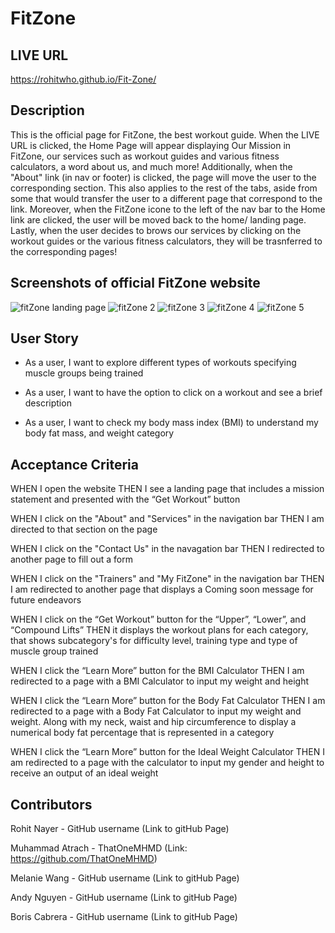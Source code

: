 # FitZone

## LIVE URL

https://rohitwho.github.io/Fit-Zone/

## Description

This is the official page for FitZone, the best workout guide. When the LIVE URL is clicked, the Home Page will appear displaying Our Mission in FitZone, our services such as workout guides and various fitness calculators, a word about us, and much more! Additionally, when the "About" link (in nav or footer) is clicked, the page will move the user to the corresponding section. This also applies to the rest of the tabs, aside from some that would transfer the user to a different page that correspond to the link. Moreover, when the FitZone icone to the left of the nav bar to the Home link are clicked, the user will be moved back to the home/ landing page. Lastly, when the user decides to brows our services by clicking on the workout guides or the various fitness calculators, they will be trasnferred to the corresponding pages!

## Screenshots of official FitZone website

![fitZone landing page](https://user-images.githubusercontent.com/126360257/234116109-fb34d4b4-dbdc-49fa-9473-1a27b22fb3d3.png)
![fitZone 2](https://user-images.githubusercontent.com/126360257/234116138-15fa8e50-bf6a-4ec7-a81c-0a3518f17414.png)
![fitZone 3](https://user-images.githubusercontent.com/126360257/234116153-791af7b3-3ae8-44a2-8514-da8cea247d3d.png)
![fitZone 4](https://user-images.githubusercontent.com/126360257/234116167-8e96b1be-74f7-4062-a25f-9c8f00934b5c.png)
![fitZone 5](https://user-images.githubusercontent.com/126360257/234116183-91827f3d-f402-416c-9659-6a8efc27c86a.png)

## User Story

- As a user, I want to explore different types of workouts specifying muscle groups being trained 

- As a user, I want to have the option to click on a workout and see a brief description

- As a user, I want to check my body mass index (BMI) to understand my body fat mass, and weight category

## Acceptance Criteria

WHEN I open the website
THEN I see a landing page that includes a mission statement and presented with the “Get Workout” button

WHEN I click on the "About" and "Services" in the navigation bar
THEN I am directed to that section on the page

WHEN I click on the "Contact Us" in the navagation bar
THEN I redirected to another page to fill out a form

WHEN I click on the "Trainers" and "My FitZone" in the navigation bar
THEN I am redirected to another page that displays a Coming soon message for future endeavors 

WHEN I click on the “Get Workout” button for the “Upper”, “Lower”, and “Compound Lifts” 
THEN it displays the workout plans for each category, that shows subcategory's for difficulty level, training type and type of muscle group trained

WHEN I click the “Learn More” button for the BMI Calculator
THEN I am redirected to a page with a BMI Calculator to input my weight and height 

WHEN I click the “Learn More” button for the Body Fat Calculator
THEN I am redirected to a page with a Body Fat Calculator to input my weight and weight. Along with my neck, waist and hip circumference to display a numerical body fat percentage that is represented in a category

WHEN I click the “Learn More” button for the Ideal Weight Calculator
THEN I am redirected to a page with the calculator to input my gender and height to receive an output of an ideal weight

## Contributors

Rohit Nayer - GitHub username
(Link to gitHub Page)

Muhammad Atrach - ThatOneMHMD
(Link: https://github.com/ThatOneMHMD)

Melanie Wang - GitHub username
(Link to gitHub Page)

Andy Nguyen - GitHub username
(Link to gitHub Page)

Boris Cabrera - GitHub username
(Link to gitHub Page)
